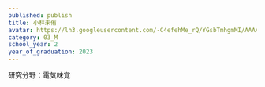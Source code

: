 ```yaml
---
published: publish
title: 小林未侑
avatar: https://lh3.googleusercontent.com/-C4efehMe_rQ/YGsbTmhgmMI/AAAAAAAAUxI/aPpHJbi2oW0MFu2BS49cJf-pFt3E5hY_wCE0YBhgLKroEAL1OcqxCejzfAT_gszJ6HZVuuANH1T4us5z4B70byJRBsrMt1b7TMxhKIchnu9-fmsfAUKC2r7t1pWP5tYTnW4o_K_JYIpa02v76NXwW98UllYAtjp5_BFMeI62Rryrzd8ooRFzXkF2DelMRlO43lYsMUKS_Ugbia3l3jp1QwT-3CHA-aetWfR24wTt1sSm-i5qNVkxYSbSr_Mh1aAcQJ7L5DFhL6axSqc0tjJv_D79pEGOqF0EgEhCGlqTqZaoRuiFH-gW6G1F1yEBAYlZGIAcsWKmsZLIu8y7mYyRO-qGvfEx8mbb6ZJh7-u3y2oIOtUNWFPqjYbq2rwDQyegb3NBpIycAw8s6Pq3sXWSTYairL32rv1MfBU7aAL-aS2ibpnkqe5aTpoBY_vvNsEhHE1t6EUj-OZAAPpoK8COxWwlKhE9Xp0zyN2Br-gCAI0ibLki4FuR9MdJpyRv5uYd4vm-supBBXYGkDbwXRzQWof4Fo7XO1My7bfJ1ZTgHKnXRzBEitog_Ha7CHPzF1FUDS8z5Es_uT4_NcLCLRSRRFfvV4YWvCCefKhICaGhdCTJarb6Nm4RLBFlzOwmS5xuH95Q4Bb14THmGqHmFIlHGpzvBVUnX8pAdOJImYrZoUb9vixkJWAJyoRUHO0tLaYDMUSSZpexJ30zj6yOON4DKJ1zkLRGLPZy0949YJ1LnJEH3Dq6O53zaTNthQ352bA-EeHLoUN6D_ltOi8h5KMBgIsfQwU-WtrGgtWkVMJy5rIMG/image_6487327.JPG
category: 03_M
school_year: 2
year_of_graduation: 2023
---
```

研究分野：電気味覚